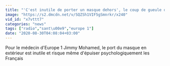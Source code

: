 ```yaml
---
title: "'C'est inutile de porter un masque dehors', le coup de gueule du Dr Jimmy Mohamed"
image: "https://s2.dmcdn.net/v/SQZSh1VIF5gSmnrkr/x240"
vid_id: "x7vttt7"
categories: "news"
tags: ["radio","sant\u00e9","europe 1"]
date: "2020-08-30T04:08:04+03:00"
---
```

Pour le médecin d'Europe 1 Jimmy Mohamed, le port du masque en extérieur est inutile et risque même d'épuiser psychologiquement les Français 
